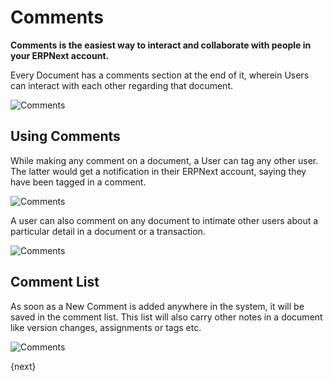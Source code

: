 <!-- add-breadcrumbs -->

# Comments

**Comments is the easiest way to interact and collaborate with people in your ERPNext account.**

Every Document has a comments section at the end of it, wherein Users can interact with each other regarding that document.

![Comments](/docs/v13/assets/img/using-erpnext/using-comments-1.png)

## Using Comments

While making any comment on a document, a User can tag any other user. The latter would get a notification in their ERPNext account, saying they have been tagged in a comment.

![Comments](/docs/v13/assets/img/using-erpnext/using-comments-3.png)

A user can also comment on any document to intimate other users about a particular detail in a document or a transaction.

![Comments](/docs/v13/assets/img/using-erpnext/using-comments-2.png)

## Comment List

As soon as a New Comment is added anywhere in the system, it will be saved in the comment list. This list will also carry other notes in a document like version changes, assignments or tags etc.

![Comments](/docs/v13/assets/img/using-erpnext/using-comments-4.gif)

{next}

